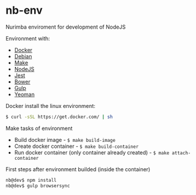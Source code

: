 # nb-env
Nurimba enviroment for development of NodeJS


Environment with:

* [Docker](https://docs.docker.com/)
* [Debian](https://www.debian.org/releases/stable/)
* [Make](http://www.gnu.org/software/make/manual/make.html#Running)
* [NodeJS](https://nodejs.org/dist/latest-v4.x/docs/api/)
* [Jest](https://facebook.github.io/jest/)
* [Bower](http://bower.io/)
* [Gulp](http://gulpjs.com/)
* [Yeoman](http://yeoman.io/)


Docker install the linux environment:

```sh
$ curl -sSL https://get.docker.com/ | sh
```


Make tasks of environment

* Build docker image - ```$ make build-image```
* Create docker container - ```$ make build-container```
* Run docker container (only container already created) - ```$ make attach-container```


First steps after environment builded (inside the container)

```sh
nb@dev$ npm install
nb@dev$ gulp browsersync
```
